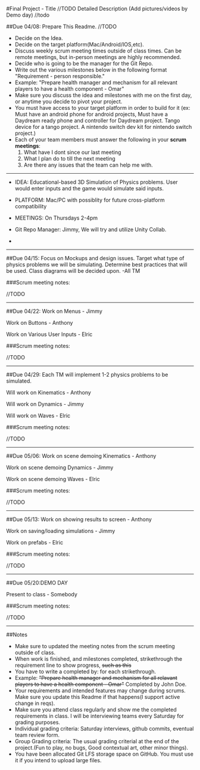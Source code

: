 #Final Project - Title //TODO
Detailed Description (Add pictures/videos by Demo day) //todo

##Due 04/08:
Prepare This Readme. 
//TODO

* Decide on the Idea.
* Decide on the target platform(Mac/Android/IOS,etc).
* Discuss weekly scrum meeting times outside of class times. Can be remote meetings, but in-person meetings are highly recommended.
* Decide who is going to be the manager for the Git Repo. 
* Write out the various milestones below in the following format "Requirement - person responsible."
* Example: "Prepare health manager and mechanism for all relevant players to have a health component - Omar" 
* Make sure you discuss the idea and milestones with me on the first day, or anytime you decide to pivot your project.
* You must have access to your target platform in order to build for it (ex: Must have an android phone for android projects, Must have a Daydream ready phone and controller for Daydream project. Tango device for a tango project. A nintendo switch dev kit for nintendo switch project.)
* Each of your team members must answer the following in your **scrum meetings**:
	1. What have I dont since our last meeting
	2. What I plan do to till the next meeting
	3. Are there any issues that the team can help me with.
	
---

* IDEA: Educational-based 3D Simulation of Physics problems. User would enter inputs and the game would simulate said inputs.

* PLATFORM: Mac/PC with possiblity for future cross-platform compatibility

* MEETINGS: On Thursdays 2-4pm

* Git Repo Manager: Jimmy, We will try and utilize Unity Collab.

* 
---



##Due 04/15:
Focus on Mockups and design issues. Target what type of physics problems we will be simulating. Determine best practices that will be used. Class diagrams will be decided upon. -All TM

###Scrum meeting notes:

//TODO

---
##Due 04/22: 
 Work on Menus - Jimmy
 
Work on Buttons - Anthony

Work on Various User Inputs - Elric

###Scrum meeting notes:

//TODO

---
##Due 04/29:
Each TM will implement 1-2 physics problems to be simulated.

Will work on Kinematics - Anthony

Will work on Dynamics - Jimmy

Will work on Waves - Elric

###Scrum meeting notes:

//TODO

---
##Due 05/06:
Work on scene demoing Kinematics -  Anthony

Work on scene demoing Dynamics - Jimmy

Work on scene demoing Waves - Elric

###Scrum meeting notes:

//TODO

---
##Due 05/13:
Work on showing results to screen - Anthony

Work on saving/loading simulations - Jimmy

Work on prefabs - Elric

###Scrum meeting notes:

//TODO

---
##Due 05/20:DEMO DAY

Present to class - Somebody

###Scrum meeting notes:

//TODO

---
##Notes

* Make sure to updated the meeting notes from the scrum meeting outside of class.
* When work is finished, and milestones completed, strikethrough the requirement line to show progress,  ~~such as this~~
* You have to write a completed by: for each strikethrough.
* Example: ~~"Prepare health manager and mechanism for all relavant players to have a health component - Omar"~~ Completed by John Doe.
* Your requirements and intended features may change during scrums. Make sure you update this Readme if that happens(I support active change in reqs).
* Make sure you attend class regularly and show me the completed requirements in class. I will be interviewing teams every Saturday for grading purposes.
* Individual grading criteria: Saturday interviews, github commits, eventual team review form.
* Group Grading criteria: The usual grading criterial at the end of the project.(Fun to play, no bugs, Good contextual art, other minor things).
* You have been allocated Git LFS storage space on GitHub. You must use it if you intend to upload large files.

